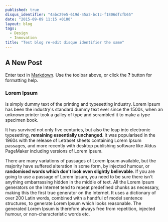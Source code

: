 ```yaml
---
published: true
disqus_identifier: "4abc29e5-619d-45a2-bc1c-f1806dfcfb65"
date: "2015-09-09 11:15 +0100"
layout: blog
tags: 
  - Design
  - Innovation
title: "Test blog re-edit disque identifier the same"
---
```



## A New Post

Enter text in [Markdown](http://daringfireball.net/projects/markdown/). Use the toolbar above, or click the **?** button for formatting help.

### Lorem Ipsum 
is simply dummy text of the printing and typesetting industry. Lorem Ipsum has been the industry's standard dummy text ever since the 1500s, when an unknown printer took a galley of type and scrambled it to make a type specimen book. 

It has survived not only five centuries, but also the leap into electronic typesetting, **remaining essentially unchanged**. It was popularised in the 1960s with the release of Letraset sheets containing Lorem Ipsum passages, and more recently with desktop publishing software like Aldus PageMaker including versions of Lorem Ipsum.

There are many variations of passages of Lorem Ipsum available, but the majority have suffered alteration in some form, by injected humour, or **randomised words which don't look even slightly believable**. If you are going to use a passage of Lorem Ipsum, you need to be sure there isn't anything embarrassing hidden in the middle of text. All the Lorem Ipsum generators on the Internet tend to repeat predefined chunks as necessary, making this the first true generator on the Internet. It uses a dictionary of over 200 Latin words, combined with a handful of model sentence structures, to generate Lorem Ipsum which looks reasonable. The generated Lorem Ipsum is therefore always free from repetition, injected humour, or non-characteristic words etc.

